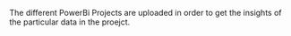 The different PowerBi Projects are uploaded in order to get the insights of the particular data in the proejct.

